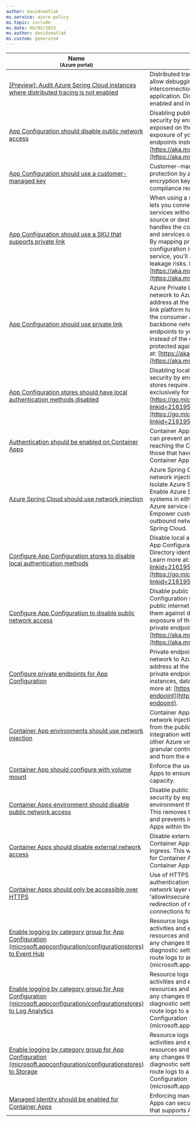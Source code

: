 ```yaml
---
author: davidsmatlak
ms.service: azure-policy
ms.topic: include
ms.date: 08/03/2023
ms.author: davidsmatlak
ms.custom: generated
---
```


|Name<br /><sub>(Azure portal)</sub> |Description |Effect(s) |Version<br /><sub>(GitHub)</sub> |
|---|---|---|---|
|[\[Preview\]: Audit Azure Spring Cloud instances where distributed tracing is not enabled](https://portal.azure.com/#blade/Microsoft_Azure_Policy/PolicyDetailBlade/definitionId/%2Fproviders%2FMicrosoft.Authorization%2FpolicyDefinitions%2F0f2d8593-4667-4932-acca-6a9f187af109) |Distributed tracing tools in Azure Spring Cloud allow debugging and monitoring the complex interconnections between microservices in an application. Distributed tracing tools should be enabled and in a healthy state. |Audit, Disabled |[1.0.0-preview](https://github.com/Azure/azure-policy/blob/master/built-in-policies/policyDefinitions/App%20Platform/Spring_DistributedTracing_Audit.json) |
|[App Configuration should disable public network access](https://portal.azure.com/#blade/Microsoft_Azure_Policy/PolicyDetailBlade/definitionId/%2Fproviders%2FMicrosoft.Authorization%2FpolicyDefinitions%2F3d9f5e4c-9947-4579-9539-2a7695fbc187) |Disabling public network access improves security by ensuring that the resource isn't exposed on the public internet. You can limit exposure of your resources by creating private endpoints instead. Learn more at: [https://aka.ms/appconfig/private-endpoint](https://aka.ms/appconfig/private-endpoint). |Audit, Deny, Disabled |[1.0.0](https://github.com/Azure/azure-policy/blob/master/built-in-policies/policyDefinitions/App%20Configuration/PrivateLink_PublicNetworkAccess_Audit.json) |
|[App Configuration should use a customer-managed key](https://portal.azure.com/#blade/Microsoft_Azure_Policy/PolicyDetailBlade/definitionId/%2Fproviders%2FMicrosoft.Authorization%2FpolicyDefinitions%2F967a4b4b-2da9-43c1-b7d0-f98d0d74d0b1) |Customer-managed keys provide enhanced data protection by allowing you to manage your encryption keys. This is often required to meet compliance requirements. |Audit, Deny, Disabled |[1.1.0](https://github.com/Azure/azure-policy/blob/master/built-in-policies/policyDefinitions/App%20Configuration/CustomerManagedKey_Audit.json) |
|[App Configuration should use a SKU that supports private link](https://portal.azure.com/#blade/Microsoft_Azure_Policy/PolicyDetailBlade/definitionId/%2Fproviders%2FMicrosoft.Authorization%2FpolicyDefinitions%2F89c8a434-18f0-402c-8147-630a8dea54e0) |When using a supported SKU, Azure Private Link lets you connect your virtual network to Azure services without a public IP address at the source or destination. The private link platform handles the connectivity between the consumer and services over the Azure backbone network. By mapping private endpoints to your app configuration instances instead of the entire service, you'll also be protected against data leakage risks. Learn more at: [https://aka.ms/appconfig/private-endpoint](https://aka.ms/appconfig/private-endpoint). |Audit, Deny, Disabled |[1.0.0](https://github.com/Azure/azure-policy/blob/master/built-in-policies/policyDefinitions/App%20Configuration/PrivateLink_AllowedSku_Audit.json) |
|[App Configuration should use private link](https://portal.azure.com/#blade/Microsoft_Azure_Policy/PolicyDetailBlade/definitionId/%2Fproviders%2FMicrosoft.Authorization%2FpolicyDefinitions%2Fca610c1d-041c-4332-9d88-7ed3094967c7) |Azure Private Link lets you connect your virtual network to Azure services without a public IP address at the source or destination. The private link platform handles the connectivity between the consumer and services over the Azure backbone network. By mapping private endpoints to your app configuration instances instead of the entire service, you'll also be protected against data leakage risks. Learn more at: [https://aka.ms/appconfig/private-endpoint](https://aka.ms/appconfig/private-endpoint). |AuditIfNotExists, Disabled |[1.0.2](https://github.com/Azure/azure-policy/blob/master/built-in-policies/policyDefinitions/App%20Configuration/PrivateLink_Audit.json) |
|[App Configuration stores should have local authentication methods disabled](https://portal.azure.com/#blade/Microsoft_Azure_Policy/PolicyDetailBlade/definitionId/%2Fproviders%2FMicrosoft.Authorization%2FpolicyDefinitions%2Fb08ab3ca-1062-4db3-8803-eec9cae605d6) |Disabling local authentication methods improves security by ensuring that App Configuration stores require Azure Active Directory identities exclusively for authentication. Learn more at: [https://go.microsoft.com/fwlink/?linkid=2161954](https://go.microsoft.com/fwlink/?linkid=2161954). |Audit, Deny, Disabled |[1.0.0](https://github.com/Azure/azure-policy/blob/master/built-in-policies/policyDefinitions/App%20Configuration/DisableLocalAuth_Audit.json) |
|[Authentication should be enabled on Container Apps](https://portal.azure.com/#blade/Microsoft_Azure_Policy/PolicyDetailBlade/definitionId/%2Fproviders%2FMicrosoft.Authorization%2FpolicyDefinitions%2F2b585559-a78e-4cc4-b1aa-fb169d2f6b96) |Container Apps Authentication is a feature that can prevent anonymous HTTP requests from reaching the Container App, or authenticate those that have tokens before they reach the Container App |AuditIfNotExists, Disabled |[1.0.1](https://github.com/Azure/azure-policy/blob/master/built-in-policies/policyDefinitions/Container%20Apps/ContainerApps_EnableAuth_AuditIfNotExists.json) |
|[Azure Spring Cloud should use network injection](https://portal.azure.com/#blade/Microsoft_Azure_Policy/PolicyDetailBlade/definitionId/%2Fproviders%2FMicrosoft.Authorization%2FpolicyDefinitions%2Faf35e2a4-ef96-44e7-a9ae-853dd97032c4) |Azure Spring Cloud instances should use virtual network injection for the following purposes: 1. Isolate Azure Spring Cloud from Internet. 2. Enable Azure Spring Cloud to interact with systems in either on premises data centers or Azure service in other virtual networks. 3. Empower customers to control inbound and outbound network communications for Azure Spring Cloud. |Audit, Disabled, Deny |[1.2.0](https://github.com/Azure/azure-policy/blob/master/built-in-policies/policyDefinitions/App%20Platform/Spring_VNETEnabled_Audit.json) |
|[Configure App Configuration stores to disable local authentication methods](https://portal.azure.com/#blade/Microsoft_Azure_Policy/PolicyDetailBlade/definitionId/%2Fproviders%2FMicrosoft.Authorization%2FpolicyDefinitions%2F72bc14af-4ab8-43af-b4e4-38e7983f9a1f) |Disable local authentication methods so that your App Configuration stores require Azure Active Directory identities exclusively for authentication. Learn more at: [https://go.microsoft.com/fwlink/?linkid=2161954](https://go.microsoft.com/fwlink/?linkid=2161954). |Modify, Disabled |[1.0.0](https://github.com/Azure/azure-policy/blob/master/built-in-policies/policyDefinitions/App%20Configuration/DisableLocalAuth_Modify.json) |
|[Configure App Configuration to disable public network access](https://portal.azure.com/#blade/Microsoft_Azure_Policy/PolicyDetailBlade/definitionId/%2Fproviders%2FMicrosoft.Authorization%2FpolicyDefinitions%2F73290fa2-dfa7-4bbb-945d-a5e23b75df2c) |Disable public network access for App Configuration so that it isn't accessible over the public internet. This configuration helps protect them against data leakage risks. You can limit exposure of the your resources by creating private endpoints instead. Learn more at: [https://aka.ms/appconfig/private-endpoint](https://aka.ms/appconfig/private-endpoint). |Modify, Disabled |[1.0.0](https://github.com/Azure/azure-policy/blob/master/built-in-policies/policyDefinitions/App%20Configuration/PrivateLink_PublicNetworkAccess_Modify.json) |
|[Configure private endpoints for App Configuration](https://portal.azure.com/#blade/Microsoft_Azure_Policy/PolicyDetailBlade/definitionId/%2Fproviders%2FMicrosoft.Authorization%2FpolicyDefinitions%2F614ffa75-862c-456e-ad8b-eaa1b0844b07) |Private endpoints let you connect your virtual network to Azure services without a public IP address at the source or destination. By mapping private endpoints to your app configuration instances, data leakage risks are reduced. Learn more at: [https://aka.ms/appconfig/private-endpoint](https://aka.ms/appconfig/private-endpoint). |DeployIfNotExists, Disabled |[1.0.0](https://github.com/Azure/azure-policy/blob/master/built-in-policies/policyDefinitions/App%20Configuration/PrivateLink_Deploy.json) |
|[Container App environments should use network injection](https://portal.azure.com/#blade/Microsoft_Azure_Policy/PolicyDetailBlade/definitionId/%2Fproviders%2FMicrosoft.Authorization%2FpolicyDefinitions%2F8b346db6-85af-419b-8557-92cee2c0f9bb) |Container Apps environments should use virtual network injection to: 1.Isolate Container Apps from the public internet 2.Enable network integration with resources on-premises or in other Azure virtual networks 3.Achieve more granular control over network traffic flowing to and from the environment. |Audit, Disabled, Deny |[1.0.2](https://github.com/Azure/azure-policy/blob/master/built-in-policies/policyDefinitions/Container%20Apps/ContainerApps_InjectVNet_Audit.json) |
|[Container App should configure with volume mount](https://portal.azure.com/#blade/Microsoft_Azure_Policy/PolicyDetailBlade/definitionId/%2Fproviders%2FMicrosoft.Authorization%2FpolicyDefinitions%2F7c9f3fbb-739d-4844-8e42-97e3be6450e0) |Enforce the use of volume mounts for Container Apps to ensure availability of persistent storage capacity. |Audit, Deny, Disabled |[1.0.1](https://github.com/Azure/azure-policy/blob/master/built-in-policies/policyDefinitions/Container%20Apps/ContainerApps_ContainerAppMountStorage_Audit.json) |
|[Container Apps environment should disable public network access](https://portal.azure.com/#blade/Microsoft_Azure_Policy/PolicyDetailBlade/definitionId/%2Fproviders%2FMicrosoft.Authorization%2FpolicyDefinitions%2Fd074ddf8-01a5-4b5e-a2b8-964aed452c0a) |Disable public network access to improve security by exposing the Container Apps environment through an internal load balancer. This removes the need for a public IP address and prevents internet access to all Container Apps within the environment. |Audit, Deny, Disabled |[1.0.1](https://github.com/Azure/azure-policy/blob/master/built-in-policies/policyDefinitions/Container%20Apps/ContainerApps_EnvironmentInternal_Audit.json) |
|[Container Apps should disable external network access](https://portal.azure.com/#blade/Microsoft_Azure_Policy/PolicyDetailBlade/definitionId/%2Fproviders%2FMicrosoft.Authorization%2FpolicyDefinitions%2F783ea2a8-b8fd-46be-896a-9ae79643a0b1) |Disable external network access to your Container Apps by enforcing internal-only ingress. This will ensure inbound communication for Container Apps is limited to callers within the Container Apps environment. |Audit, Deny, Disabled |[1.0.1](https://github.com/Azure/azure-policy/blob/master/built-in-policies/policyDefinitions/Container%20Apps/ContainerApps_ContainerAppInternal_Audit.json) |
|[Container Apps should only be accessible over HTTPS](https://portal.azure.com/#blade/Microsoft_Azure_Policy/PolicyDetailBlade/definitionId/%2Fproviders%2FMicrosoft.Authorization%2FpolicyDefinitions%2F0e80e269-43a4-4ae9-b5bc-178126b8a5cb) |Use of HTTPS ensures server/service authentication and protects data in transit from network layer eavesdropping attacks. Disabling 'allowInsecure' will result in the automatic redirection of requests from HTTP to HTTPS connections for container apps. |Audit, Deny, Disabled |[1.0.1](https://github.com/Azure/azure-policy/blob/master/built-in-policies/policyDefinitions/Container%20Apps/ContainerApps_EnableHTTPS_Audit.json) |
|[Enable logging by category group for App Configuration (microsoft.appconfiguration/configurationstores) to Event Hub](https://portal.azure.com/#blade/Microsoft_Azure_Policy/PolicyDetailBlade/definitionId/%2Fproviders%2FMicrosoft.Authorization%2FpolicyDefinitions%2F8d0726a6-abae-4b04-9d2e-1f2f67a47e6d) |Resource logs should be enabled to track activities and events that take place on your resources and give you visibility and insights into any changes that occur. This policy deploys a diagnostic setting using a category group to route logs to an Event Hub for App Configuration (microsoft.appconfiguration/configurationstores). |DeployIfNotExists, AuditIfNotExists, Disabled |[1.1.0](https://github.com/Azure/azure-policy/blob/master/built-in-policies/policyDefinitions/Monitoring/DiagSettings_eventHub_appconfiguration-configurationstores_DINE.json) |
|[Enable logging by category group for App Configuration (microsoft.appconfiguration/configurationstores) to Log Analytics](https://portal.azure.com/#blade/Microsoft_Azure_Policy/PolicyDetailBlade/definitionId/%2Fproviders%2FMicrosoft.Authorization%2FpolicyDefinitions%2F4b05de63-3ad2-4f6d-b421-da21f1328f3b) |Resource logs should be enabled to track activities and events that take place on your resources and give you visibility and insights into any changes that occur. This policy deploys a diagnostic setting using a category group to route logs to a Log Analytics workspace for App Configuration (microsoft.appconfiguration/configurationstores). |DeployIfNotExists, AuditIfNotExists, Disabled |[1.0.0](https://github.com/Azure/azure-policy/blob/master/built-in-policies/policyDefinitions/Monitoring/DiagSettings_logAnalytics_appconfig-configstores_DINE.json) |
|[Enable logging by category group for App Configuration (microsoft.appconfiguration/configurationstores) to Storage](https://portal.azure.com/#blade/Microsoft_Azure_Policy/PolicyDetailBlade/definitionId/%2Fproviders%2FMicrosoft.Authorization%2FpolicyDefinitions%2F2e8a8853-917a-4d26-9c3a-c92a7fa031e8) |Resource logs should be enabled to track activities and events that take place on your resources and give you visibility and insights into any changes that occur. This policy deploys a diagnostic setting using a category group to route logs to a Storage Account for App Configuration (microsoft.appconfiguration/configurationstores). |DeployIfNotExists, AuditIfNotExists, Disabled |[1.0.0](https://github.com/Azure/azure-policy/blob/master/built-in-policies/policyDefinitions/Monitoring/DiagSettings_storage_appconfig-configstores_DINE.json) |
|[Managed Identity should be enabled for Container Apps](https://portal.azure.com/#blade/Microsoft_Azure_Policy/PolicyDetailBlade/definitionId/%2Fproviders%2FMicrosoft.Authorization%2FpolicyDefinitions%2Fb874ab2d-72dd-47f1-8cb5-4a306478a4e7) |Enforcing managed identity ensures Container Apps can securely authenticate to any resource that supports Azure AD authentication |Audit, Deny, Disabled |[1.0.1](https://github.com/Azure/azure-policy/blob/master/built-in-policies/policyDefinitions/Container%20Apps/ContainerApps_ManagedIdentity_Audit.json) |
